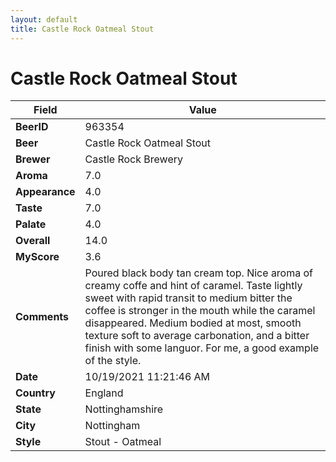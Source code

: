 ```yaml
---
layout: default
title: Castle Rock Oatmeal Stout
---
```


# Castle Rock Oatmeal Stout

| Field         | Value     |
|---------------|-----------|
| **BeerID** | 963354 |
| **Beer** | Castle Rock Oatmeal Stout |
| **Brewer** | Castle Rock Brewery |
| **Aroma** | 7.0 |
| **Appearance** | 4.0 |
| **Taste** | 7.0 |
| **Palate** | 4.0 |
| **Overall** | 14.0 |
| **MyScore** | 3.6 |
| **Comments** | Poured black body tan cream top. Nice aroma of creamy coffe and hint of caramel. Taste lightly sweet with rapid transit to medium bitter the coffee is stronger in the mouth while the caramel disappeared. Medium bodied at most, smooth texture soft to average carbonation, and a bitter finish with some languor. For me, a good example of the style. |
| **Date** | 10/19/2021 11:21:46 AM |
| **Country** | England |
| **State** | Nottinghamshire |
| **City** | Nottingham |
| **Style** | Stout - Oatmeal |
